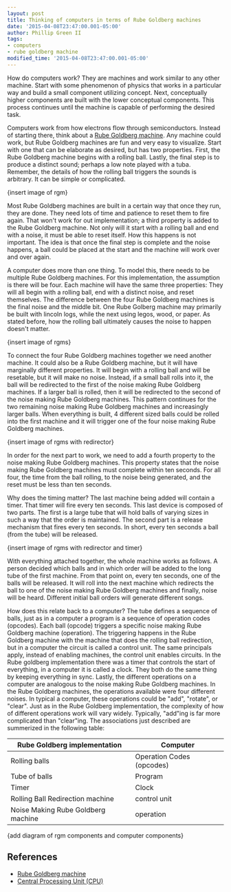 ```yaml
---
layout: post
title: Thinking of computers in terms of Rube Goldberg machines
date: '2015-04-08T23:47:00.001-05:00'
author: Phillip Green II
tags:
- computers
- rube goldberg machine
modified_time: '2015-04-08T23:47:00.001-05:00'
---
```


How do computers work?  They are machines and work similar to any other machine.  Start with some phenomenon of physics that works in a particular way and build a small component utilizing concept.  Next, conceptually higher components are built with the lower conceptual components.  This process continues until the machine is capable of performing the desired task.

Computers work from how electrons flow through semiconductors.  Instead of starting there, think about a [Rube Goldberg machine][wiki-rube-goldberg-machine].  Any machine could work, but Rube Goldberg machines are fun and very easy to visualize.  Start with one that can be elaborate as desired, but has two properties.  First, the Rube Goldberg machine begins with a rolling ball.  Lastly, the final step is to produce a distinct sound; perhaps a low note played with a tuba.  Remember, the details of how the rolling ball triggers the sounds is arbitrary.  It can be simple or complicated.

{insert image of rgm}

Most Rube Goldberg machines are built in a certain way that once they run, they are done.  They need lots of time and patience to reset them to fire again.  That won't work for out implementation; a third property is added to the Rube Goldberg machine. Not only will it start with a rolling ball and end with a noise, it must be able to reset itself.  How this happens is not important.  The idea is that once the final step is complete and the noise happens, a ball could be placed at the start and the machine will work over and over again.

A computer does more than one thing.  To model this, there needs to be multiple Rube Goldberg machines.  For this implementation, the assumption is there will be four.  Each machine will have the same three properties: They will all begin with a rolling ball, end with a distinct noise, and reset themselves.  The difference between the four Rube Goldberg machines is the final noise and the middle bit.  One Rube Golberg machine may primarily be built with lincoln logs, while the next using legos, wood, or paper.  As stated before, how the rolling ball ultimately causes the noise to happen doesn't matter.  

{insert image of rgms}

To connect the four Rube Goldberg machines together we need another machine.  It could also be a Rube Goldberg machine, but it will have marginally different properties.  It will begin with a rolling ball and will be resetable, but it will make no noise.  Instead, if a small ball rolls into it, the ball will be redirected to the first of the noise making Rube Goldberg machines.  If a larger ball is rolled, then it will be redirected to the second of the noise making Rube Goldberg machines.  This pattern continues for the two remaining noise making Rube Goldberg machines and increasingly larger balls.  When everything is built, 4 different sized balls could be rolled into the first machine and it will trigger one of the four noise making Rube Goldberg machines.  


{insert image of rgms with redirector}

In order for the next part to work, we need to add a fourth property to the noise making Rube Goldberg machines.  This property states that the noise making Rube Goldberg machines must complete within ten seconds.  For all four, the time from the ball rolling, to the noise being generated, and the reset must be less than ten seconds.

Why does the timing matter?  The last machine being added will contain a timer.  That timer will fire every ten seconds.  This last device is composed of two parts.  The first is a large tube that will hold balls of varying sizes in such a way that the order is maintained.  The second part is a release mechanism that fires every ten seconds.  In short, every ten seconds a ball (from the tube) will be released.


{insert image of rgms with redirector and timer}

With everything attached together, the whole machine works as follows.  A person decided which balls and in which order will be added to the long tube of the first machine.  From that point on, every ten seconds, one of the balls will be released.  It will roll into the next machine which redirects the ball to one of the noise making Rube Goldberg machines and finally, noise will be heard.  Different initial ball orders will generate different songs.

How does this relate back to a computer?  The tube defines a sequence of balls, just as in a computer a program is a sequence of operation codes (opcodes). Each ball (opcode) triggers a specific noise making Rube Goldberg machine (operation). The triggering happens in the Rube Goldberg machine with the machine that does the rolling ball redirection, but in a computer the circuit is called a control unit.  The same principals apply, instead of enabling machines, the control unit enables circuits.  In the Rube goldberg implementation there was a timer that controls the start of everything, in a computer it is called a clock.  They both do the same thing by keeping everything in sync. Lastly, the different operations on a computer are analogous to the noise making Rube Goldberg machines. In the Rube Goldberg machines, the operations available were four different noises.  In typical a computer, these operations could be "add", "rotate", or "clear".  Just as in the Rube Goldberg implementation, the complexity of how of different operations work will vary widely.   Typically, "add"ing is far more complicated than "clear"ing.  The associations just described are summerized in the following table:

|Rube Goldberg implementation|Computer|
|----------------------------|--------|
|Rolling balls|Operation Codes (opcodes)|
|Tube of balls|Program|
|Timer|Clock|
|Rolling Ball Redirection machine|control unit|
|Noise Making Rube Goldberg machine|operation|

{add diagram of rgm components and computer components}

## References
* [Rube Goldberg machine][wiki-rube-goldberg-machine]
* [Central Processing Unit (CPU)][wiki-central-processing-unit]

[wiki-rube-goldberg-machine]: <https://en.wikipedia.org/wiki/Rube_Goldberg_machine> "Wiki: Rube Goldberg machine"

[wiki-central-processing-unit]: <https://en.wikipedia.org/wiki/Central_processing_unit> "Wiki: Central Processing Unit (CPU)"
